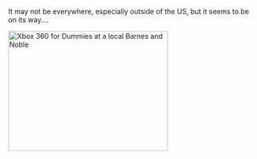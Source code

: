 It may not be everywhere, especially outside of the US, but it seems to be on its way....

[<img height="243" alt="Xbox 360 for Dummies at a local Barnes and Noble" src="http://www.duncanmackenzie.net/images/bookAtBandN.jpg" width="323" />](http://www.xbox4dummies.com)
